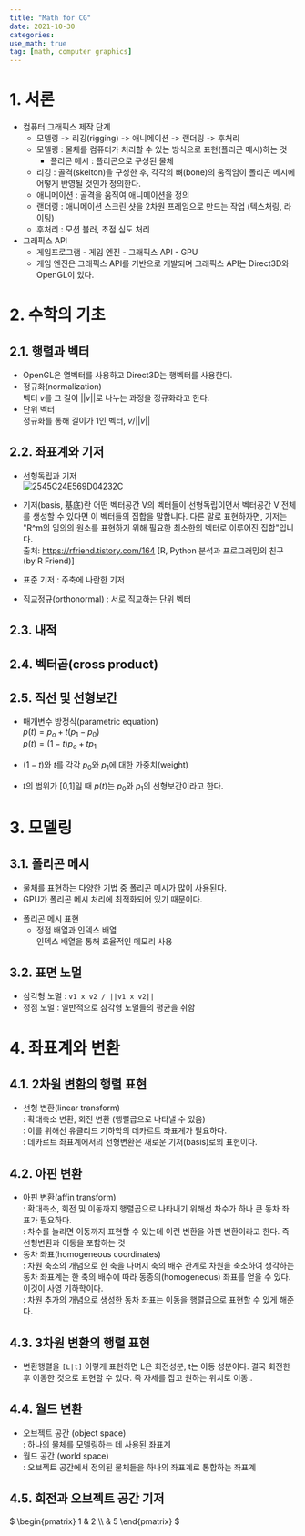 ```yaml
---
title: "Math for CG"
date: 2021-10-30
categories: 
use_math: true
tag: [math, computer graphics]
---
```


# 1. 서론
- 컴퓨터 그래픽스 제작 단계  
    - 모델링 -> 리깅(rigging) -> 애니메이션 -> 랜더링 -> 후처리
    - 모델링 : 물체를 컴퓨터가 처리할 수 있는 방식으로 표현(폴리곤 메시)하는 것
        - 폴리곤 메시 : 폴리곤으로 구성된 물체
    - 리깅 : 골격(skelton)을 구성한 후, 각각의 뼈(bone)의 움직임이 폴리곤 메시에 어떻게 반영될 것인가 정의한다.
    - 애니메이션 : 골격을 움직여 애니메이션을 정의
    - 랜더링 : 애니메이션 스크린 샷을 2차원 프레임으로 만드는 작업 (텍스처링, 라이팅)
    - 후처리 : 모션 블러, 초점 심도 처리
- 그래픽스 API
    - 게임프로그램 - 게임 엔진 - 그래픽스 API - GPU
    - 게임 엔진은 그래픽스 API를 기반으로 개발되며 그래픽스 API는 Direct3D와 OpenGL이 있다.  

# 2. 수학의 기초
## 2.1. 행렬과 벡터
- OpenGL은 열벡터를 사용하고 Direct3D는 행벡터를 사용한다.
- 정규화(normalization)  
벡터 $v$를 그 길이 $\vert \vert v \vert \vert$로 나누는 과정을 정규화라고 한다.
- 단위 벡터  
정규화를 통해 길이가 1인 벡터, $v/\vert \vert v \vert \vert$

## 2.2. 좌표계와 기저
 - 선형독립과 기저  
 ![2545C24E569D04232C](https://t1.daumcdn.net/cfile/tistory/24743D4C56A795C00D)
 - 기저(basis, 基底)란 어떤 벡터공간 V의 벡터들이 선형독립이면서 벡터공간 V 전체를 생성할 수 있다면 이 벡터들의 집합을 말합니다.  다른 말로 표현하자면, 기저는 "R^m의 임의의 원소를 표현하기 위해 필요한 최소한의 벡터로 이루어진 집합"입니다.  
출처: https://rfriend.tistory.com/164 [R, Python 분석과 프로그래밍의 친구 (by R Friend)]

- 표준 기저 : 주축에 나란한 기저
- 직교정규(orthonormal) : 서로 직교하는 단위 벡터

## 2.3. 내적
## 2.4. 벡터곱(cross product)
## 2.5. 직선 및 선형보간
- 매개변수 방정식(parametric equation)  
$p(t)=p_o+t(p_1-p_0)$  
$p(t)=(1-t)p_o+tp_1$
  
- $(1-t)$와 $t$를 각각 $p_0$와 $p_1$에 대한 가중치(weight)
- $t$의 범위가 [0,1]일 때 $p(t)$는 $p_0$와 $p_1$의 선형보간이라고 한다.  

# 3. 모델링
## 3.1. 폴리곤 메시
- 물체를 표현하는 다양한 기법 중 폴리곤 메시가 많이 사용된다.
- GPU가 폴리곤 메시 처리에 최적화되어 있기 때문이다.
* 폴리곤 메시 표현  
    - 정점 배열과 인덱스 배열  
    인덱스 배열을 통해 효율적인 메모리 사용

## 3.2. 표면 노멀
- 삼각형 노멀 : ```v1 x v2 / ||v1 x v2||```
- 정점 노멀 : 일반적으로 삼각형 노멀들의 평균을 취함  

# 4. 좌표계와 변환
## 4.1. 2차원 변환의 행렬 표현
- 선형 변환(linear transform)  
: 확대축소 변환, 회전 변환 (행렬곱으로 나타낼 수 있음)  
: 이를 위해선 유클리드 기하학의 데카르트 좌표계가 필요하다.  
: 데카르트 좌표계에서의 선형변환은 새로운 기저(basis)로의 표현이다.

## 4.2. 아핀 변환
- 아핀 변환(affin transform)   
: 확대축소, 회전 및 이동까지 행렬곱으로 나타내기 위해선 차수가 하나 큰 동차 좌표가 필요하다.  
: 차수를 늘리면 이동까지 표현할 수 있는데 이런 변환을 아핀 변환이라고 한다. 즉 선형변환과 이동을 포함하는 것  
- 동차 좌표(homogeneous coordinates)  
: 차원 축소의 개념으로 한 축을 나머지 축의 배수 관계로 차원을 축소하여 생각하는 동차 좌표계는 한 축의 배수에 따라 동종의(homogeneous) 좌표를 얻을 수 있다. 이것이 사영 기하학이다.  
: 차원 추가의 개념으로 생성한 동차 좌표는 이동을 행렬곱으로 표현할 수 있게 해준다.

## 4.3. 3차원 변환의 행렬 표현
- 변환행렬을 ```[L|t]``` 이렇게 표현하면 L은 회전성분, t는 이동 성분이다. 결국 회전한 후 이동한 것으로 표현할 수 있다. 즉 자세를 잡고 원하는 위치로 이동..

## 4.4. 월드 변환
- 오브젝트 공간 (object space)  
: 하나의 물체를 모델링하는 데 사용된 좌표계
- 월드 공간 (world space)  
: 오브젝트 공간에서 정의된 물체들을 하나의 좌표계로 통합하는 좌표계  
## 4.5. 회전과 오브젝트 공간 기저

$ \begin{pmatrix} 1 & 2 \\\  & 5 \end{pmatrix} $
